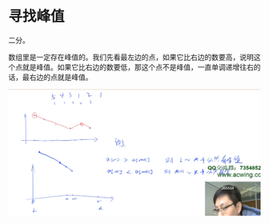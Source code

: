 # 寻找峰值

二分。

数组里是一定存在峰值的。我们先看最左边的点，如果它比右边的数要高，说明这个点就是峰值。如果它比右边的数要低，那这个点不是峰值，一直单调递增往右的话，最右边的点就是峰值。

![](imgs/1.png)
